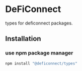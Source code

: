 # DeFiConnect

types for deficonnect packages.

## Installation

### use npm package manager

```bash
npm install "@deficonnect/types"
```
